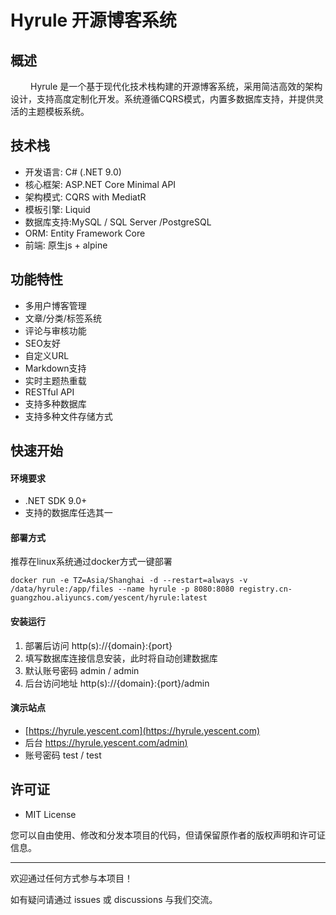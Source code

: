 # Hyrule 开源博客系统

## 概述

&#8195;&#8195; Hyrule 是一个基于现代化技术栈构建的开源博客系统，采用简洁高效的架构设计，支持高度定制化开发。系统遵循CQRS模式，内置多数据库支持，并提供灵活的主题模板系统。

## 技术栈

- 开发语言: C# (.NET 9.0)
- 核心框架: ASP.NET Core Minimal API
- 架构模式: CQRS with MediatR
- 模板引擎: Liquid
- 数据库支持:MySQL / SQL Server /PostgreSQL
- ORM: Entity Framework Core
- 前端: 原生js + alpine

## 功能特性

- 多用户博客管理
- 文章/分类/标签系统
- 评论与审核功能
- SEO友好
- 自定义URL
- Markdown支持
- 实时主题热重载
- RESTful API
- 支持多种数据库
- 支持多种文件存储方式

## 快速开始

#### 环境要求
- .NET SDK 9.0+
- 支持的数据库任选其一

#### 部署方式

推荐在linux系统通过docker方式一键部署

~~~
docker run -e TZ=Asia/Shanghai -d --restart=always -v /data/hyrule:/app/files --name hyrule -p 8080:8080 registry.cn-guangzhou.aliyuncs.com/yescent/hyrule:latest

~~~

#### 安装运行

1. 部署后访问 http(s)://{domain}:{port}
2. 填写数据库连接信息安装，此时将自动创建数据库
3. 默认账号密码 admin / admin
4. 后台访问地址 http(s)://{domain}:{port}/admin




#### 演示站点

- [https://hyrule.yescent.com](https://hyrule.yescent.com)
- 后台 [https://hyrule.yescent.com/admin)](https://hyrule.yescent.com/admin)
- 账号密码 test  /  test



## 许可证
 - MIT License

 您可以自由使用、修改和分发本项目的代码，但请保留原作者的版权声明和许可证信息。





 ---

欢迎通过任何方式参与本项目！

如有疑问请通过 issues 或 discussions 与我们交流。
